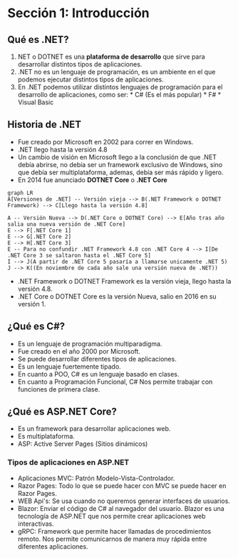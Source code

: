 # Sección 1: Introducción
## Qué es .NET?

 1. NET o DOTNET es una **plataforma de desarrollo** que sirve para
    desarrollar distintos tipos de aplicaciones.
 2. .NET no es un lenguaje de programación, es un ambiente en el que
    podemos ejecutar distintos tipos de aplicaciones.
 3. En .NET podemos utilizar distintos lenguajes de programación para el
    desarrollo de aplicaciones, como ser:
	    * C# (Es el más popular)
	    * F#
	    * Visual Basic
## Historia de .NET
- Fue creado por Microsoft en 2002 para correr en Windows.
- .NET llego hasta la versión 4.8
- Un cambio de visión en Microsoft llego a la conclusión de que .NET debía abrirse, no debía ser un framework exclusivo de Windows, sino que debía ser multiplataforma, ademas, debía ser más rápido y ligero.
- En 2014 fue anunciado **DOTNET Core** o **.NET Core**
```mermaid
graph LR
A[Versiones de .NET] -- Versión vieja --> B(.NET Framework o DOTNET Framework) --> C[Llego hasta la versión 4.8]

A -- Versión Nueva --> D(.NET Core o DOTNET Core) --> E[Año tras año salia una nueva versión de .NET Core]
E --> F[.NET Core 1]
E --> G[.NET Core 2]
E --> H[.NET Core 3] 
E -- Para no confundir .NET Framework 4.8 con .NET Core 4 --> I[De .NET Core 3 se saltaron hasta el .NET Core 5]
I --> J(A partir de .NET Core 5 pasaría a llamarse unicamente .NET 5)
J --> K((En noviembre de cada año sale una versión nueva de .NET))

```
 - .NET Framework o DOTNET Framework es la versión vieja, llego hasta la versión 4.8.
 - .NET Core o DOTNET Core es la versión Nueva, salio en 2016 en su versión 1.
## ¿Qué es C#?
- Es un lenguaje de programación multiparadigma.
- Fue creado en el año 2000 por Microsoft.
- Se puede desarrollar diferentes tipos de aplicaciones.
- Es un lenguaje fuertemente tipado. 
- En cuanto a POO, C# es un lenguaje basado en clases.
- En cuanto a Programación Funcional, C# Nos permite trabajar con funciones de primera clase.
## ¿Qué es ASP.NET Core?
- Es un framework para desarrollar aplicaciones web.
- Es multiplataforma.
- ASP: Active Server Pages (Sitios dinámicos)

### Tipos de aplicaciones en ASP.NET
- Aplicaciones MVC:  Patrón Modelo-Vista-Controlador.
- Razor Pages: Todo lo que se puede hacer con MVC se puede hacer en Razor Pages.
- WEB Api's: Se usa cuando no queremos generar interfaces de usuarios.
- Blazor: Enviar el código de C# al navegador del usuario. Blazor es una tecnología de ASP.NET que nos permite crear aplicaciones web interactivas.
- gRPC: Framework que permite hacer llamadas de procedimientos remoto. Nos permite comunicarnos de manera muy rápida entre diferentes aplicaciones.